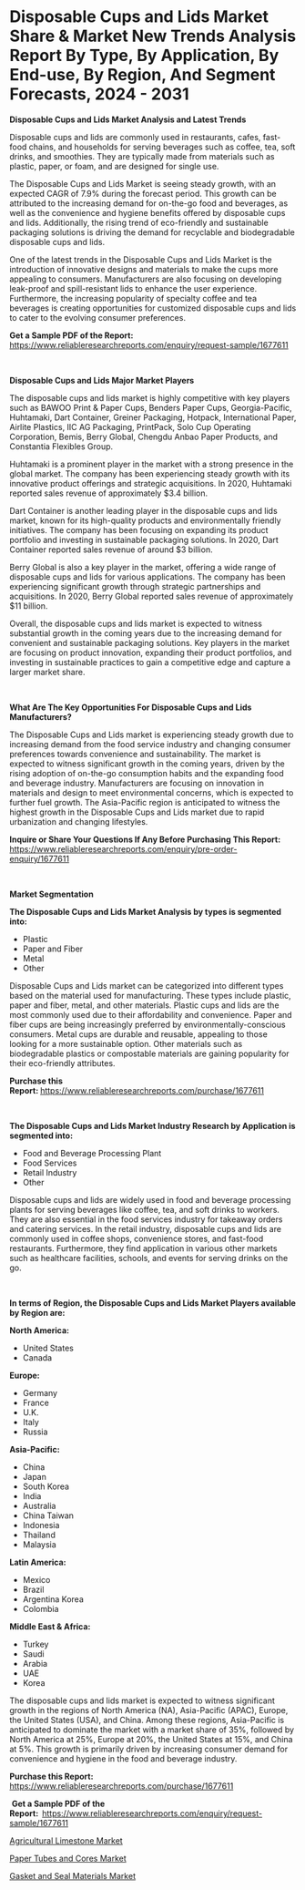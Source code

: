 <p><h1>Disposable Cups and Lids Market Share & Market New Trends Analysis Report By Type, By Application, By End-use, By Region, And Segment Forecasts, 2024 - 2031</h1></p><p><strong>Disposable Cups and Lids Market Analysis and Latest Trends</strong></p>
<p><p>Disposable cups and lids are commonly used in restaurants, cafes, fast-food chains, and households for serving beverages such as coffee, tea, soft drinks, and smoothies. They are typically made from materials such as plastic, paper, or foam, and are designed for single use.</p><p>The Disposable Cups and Lids Market is seeing steady growth, with an expected CAGR of 7.9% during the forecast period. This growth can be attributed to the increasing demand for on-the-go food and beverages, as well as the convenience and hygiene benefits offered by disposable cups and lids. Additionally, the rising trend of eco-friendly and sustainable packaging solutions is driving the demand for recyclable and biodegradable disposable cups and lids.</p><p>One of the latest trends in the Disposable Cups and Lids Market is the introduction of innovative designs and materials to make the cups more appealing to consumers. Manufacturers are also focusing on developing leak-proof and spill-resistant lids to enhance the user experience. Furthermore, the increasing popularity of specialty coffee and tea beverages is creating opportunities for customized disposable cups and lids to cater to the evolving consumer preferences.</p></p>
<p><strong>Get a Sample PDF of the Report:&nbsp;</strong> <a href="https://www.reliableresearchreports.com/enquiry/request-sample/1677611">https://www.reliableresearchreports.com/enquiry/request-sample/1677611</a></p>
<p>&nbsp;</p>
<p><strong>Disposable Cups and Lids Major Market Players</strong></p>
<p><p>The disposable cups and lids market is highly competitive with key players such as BAWOO Print & Paper Cups, Benders Paper Cups, Georgia-Pacific, Huhtamaki, Dart Container, Greiner Packaging, Hotpack, International Paper, Airlite Plastics, IIC AG Packaging, PrintPack, Solo Cup Operating Corporation, Bemis, Berry Global, Chengdu Anbao Paper Products, and Constantia Flexibles Group.</p><p>Huhtamaki is a prominent player in the market with a strong presence in the global market. The company has been experiencing steady growth with its innovative product offerings and strategic acquisitions. In 2020, Huhtamaki reported sales revenue of approximately $3.4 billion.</p><p>Dart Container is another leading player in the disposable cups and lids market, known for its high-quality products and environmentally friendly initiatives. The company has been focusing on expanding its product portfolio and investing in sustainable packaging solutions. In 2020, Dart Container reported sales revenue of around $3 billion.</p><p>Berry Global is also a key player in the market, offering a wide range of disposable cups and lids for various applications. The company has been experiencing significant growth through strategic partnerships and acquisitions. In 2020, Berry Global reported sales revenue of approximately $11 billion.</p><p>Overall, the disposable cups and lids market is expected to witness substantial growth in the coming years due to the increasing demand for convenient and sustainable packaging solutions. Key players in the market are focusing on product innovation, expanding their product portfolios, and investing in sustainable practices to gain a competitive edge and capture a larger market share.</p></p>
<p>&nbsp;</p>
<p><strong>What Are The Key Opportunities For Disposable Cups and Lids Manufacturers?</strong></p>
<p><p>The Disposable Cups and Lids market is experiencing steady growth due to increasing demand from the food service industry and changing consumer preferences towards convenience and sustainability. The market is expected to witness significant growth in the coming years, driven by the rising adoption of on-the-go consumption habits and the expanding food and beverage industry. Manufacturers are focusing on innovation in materials and design to meet environmental concerns, which is expected to further fuel growth. The Asia-Pacific region is anticipated to witness the highest growth in the Disposable Cups and Lids market due to rapid urbanization and changing lifestyles.</p></p>
<p><strong>Inquire or Share Your Questions If Any Before Purchasing This Report:</strong> <a href="https://www.reliableresearchreports.com/enquiry/pre-order-enquiry/1677611">https://www.reliableresearchreports.com/enquiry/pre-order-enquiry/1677611</a></p>
<p>&nbsp;</p>
<p><strong>Market Segmentation</strong></p>
<p><strong>The Disposable Cups and Lids Market Analysis by types is segmented into:</strong></p>
<p><ul><li>Plastic</li><li>Paper and Fiber</li><li>Metal</li><li>Other</li></ul></p>
<p><p>Disposable Cups and Lids market can be categorized into different types based on the material used for manufacturing. These types include plastic, paper and fiber, metal, and other materials. Plastic cups and lids are the most commonly used due to their affordability and convenience. Paper and fiber cups are being increasingly preferred by environmentally-conscious consumers. Metal cups are durable and reusable, appealing to those looking for a more sustainable option. Other materials such as biodegradable plastics or compostable materials are gaining popularity for their eco-friendly attributes.</p></p>
<p><strong>Purchase this Report:&nbsp;</strong><a href="https://www.reliableresearchreports.com/purchase/1677611">https://www.reliableresearchreports.com/purchase/1677611</a></p>
<p>&nbsp;</p>
<p><strong>The Disposable Cups and Lids Market Industry Research by Application is segmented into:</strong></p>
<p><ul><li>Food and Beverage Processing Plant</li><li>Food Services</li><li>Retail Industry</li><li>Other</li></ul></p>
<p><p>Disposable cups and lids are widely used in food and beverage processing plants for serving beverages like coffee, tea, and soft drinks to workers. They are also essential in the food services industry for takeaway orders and catering services. In the retail industry, disposable cups and lids are commonly used in coffee shops, convenience stores, and fast-food restaurants. Furthermore, they find application in various other markets such as healthcare facilities, schools, and events for serving drinks on the go.</p></p>
<p>&nbsp;</p>
<p><strong>In terms of Region, the Disposable Cups and Lids Market Players available by Region are:</strong></p>
<p>
    <p> <strong> North America: </strong>
        <ul>
            <li>United States</li>
            <li>Canada</li>
        </ul>
        </p> 
    <p> <strong> Europe: </strong>
        <ul>
            <li>Germany</li>
            <li>France</li>
            <li>U.K.</li>
            <li>Italy</li>
            <li>Russia</li>
        </ul>
        </p> 
    <p> <strong> Asia-Pacific: </strong>
        <ul>
            <li>China</li>
            <li>Japan</li>
            <li>South Korea</li>
            <li>India</li>
            <li>Australia</li>
            <li>China Taiwan</li>
            <li>Indonesia</li>
            <li>Thailand</li>
            <li>Malaysia</li>
        </ul>
        </p> 
    <p> <strong> Latin America: </strong>
        <ul>
            <li>Mexico</li>
            <li>Brazil</li>
            <li>Argentina Korea</li>
            <li>Colombia</li>
        </ul>
        </p> 
    <p> <strong> Middle East & Africa: </strong>
        <ul>
            <li>Turkey</li>
            <li>Saudi</li>
            <li>Arabia</li>
            <li>UAE</li>
            <li>Korea</li>
        </ul>
    </p>
    </p>
<p><p>The disposable cups and lids market is expected to witness significant growth in the regions of North America (NA), Asia-Pacific (APAC), Europe, the United States (USA), and China. Among these regions, Asia-Pacific is anticipated to dominate the market with a market share of 35%, followed by North America at 25%, Europe at 20%, the United States at 15%, and China at 5%. This growth is primarily driven by increasing consumer demand for convenience and hygiene in the food and beverage industry.</p></p>
<p><strong>Purchase this Report: </strong><a href="https://www.reliableresearchreports.com/purchase/1677611">https://www.reliableresearchreports.com/purchase/1677611</a></p>
<p>&nbsp;<strong>Get a Sample PDF of the Report:&nbsp;&nbsp;</strong><a href="https://www.reliableresearchreports.com/enquiry/request-sample/1677611">https://www.reliableresearchreports.com/enquiry/request-sample/1677611</a></p>
<p><strong></strong></p>
<p><p><a href="https://github.com/pjcfca/Market-Research-Report-List-1/blob/main/agricultural-limestone-market.md">Agricultural Limestone Market</a></p><p><a href="https://github.com/wusalecollins540tpqoz/Market-Research-Report-List-1/blob/main/paper-tubes-and-cores-market.md">Paper Tubes and Cores Market</a></p><p><a href="https://github.com/kathiaseamanalvaradovlprc2h/Market-Research-Report-List-1/blob/main/gasket-and-seal-materials-market.md">Gasket and Seal Materials Market</a></p></p>